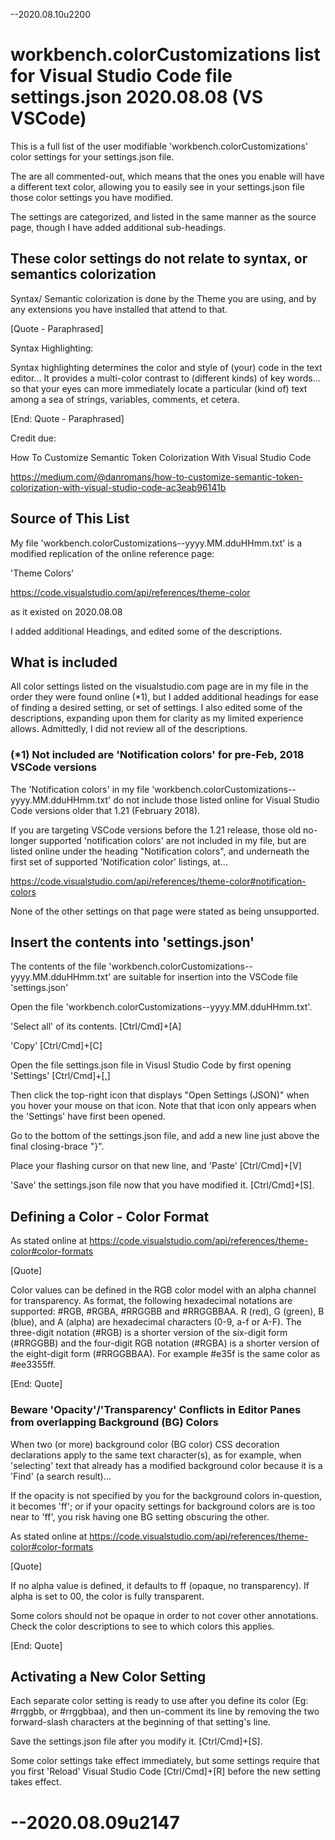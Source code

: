 --2020.08.10u2200

# workbench.colorCustomizations list for Visual Studio Code file settings.json 2020.08.08 (VS VSCode)

This is a full list of the user modifiable 'workbench.colorCustomizations' color settings for your settings.json file.

The are all commented-out, which means that the ones you enable will have a different text color, allowing you to easily see in your settings.json file those color settings you have modified.

The settings are categorized, and listed in the same manner as the source page, though I have added additional sub-headings.

## These color settings do not relate to syntax, or semantics colorization 

Syntax/ Semantic colorization is done by the Theme you are using, and by any extensions you have installed that attend to that.

[Quote - Paraphrased]

Syntax Highlighting:

Syntax highlighting determines the color and style of (your) code in the text editor... It provides a multi-color contrast to (different kinds) of key words... so that your eyes can more immediately locate a particular (kind of) text among a sea of strings, variables, comments, et cetera.

[End: Quote - Paraphrased]

Credit due:

How To Customize Semantic Token Colorization With Visual Studio Code

https://medium.com/@danromans/how-to-customize-semantic-token-colorization-with-visual-studio-code-ac3eab96141b

## Source of This List

My file 
'workbench.colorCustomizations--yyyy.MM.dduHHmm.txt'
is a modified replication of the online reference page:

'Theme Colors'

https://code.visualstudio.com/api/references/theme-color

as it existed on 2020.08.08

I added additional Headings, and edited some of the descriptions.

## What is included

All color settings listed on the visualstudio.com page are in my file in the order they were found online (*1), but I added additional headings for ease of finding a desired setting, or set of settings. I also edited some of the descriptions, expanding upon them for clarity as my limited experience allows. Admittedly, I did not review all of the descriptions.

### (*1) Not included are 'Notification colors' for pre-Feb, 2018 VSCode versions

The 'Notification colors' in my file 'workbench.colorCustomizations--yyyy.MM.dduHHmm.txt' do not include those listed online for Visual Studio Code versions older that 1.21 (February 2018). 

If you are targeting VSCode versions before the 1.21 release, those old no-longer supported 'notification colors' are not included in my file, but are listed online under the heading "Notification colors", and underneath the first set of supported 'Notification color' listings, at...

https://code.visualstudio.com/api/references/theme-color#notification-colors

None of the other settings on that page were stated as being unsupported.

## Insert the contents into 'settings.json' 

The contents of the file 'workbench.colorCustomizations--yyyy.MM.dduHHmm.txt' are suitable for insertion into the VSCode file 'settings.json' 

Open the file 'workbench.colorCustomizations--yyyy.MM.dduHHmm.txt'.

'Select all' of its contents. [Ctrl/Cmd]+[A]

'Copy' [Ctrl/Cmd]+[C]

Open the file settings.json file in Visusl Studio Code by first opening 'Settings' [Ctrl/Cmd]+[,]

Then click the top-right icon that displays "Open Settings (JSON)" when you hover your mouse on that icon. Note that that icon only appears when the 'Settings' have first been opened.

Go to the bottom of the settings.json file, and add a new line just above the final closing-brace "}".

Place your flashing cursor on that new line, and 'Paste' [Ctrl/Cmd]+[V]

'Save' the settings.json file now that you have modified it. [Ctrl/Cmd]+[S].

## Defining a Color - Color Format

As stated online at 
https://code.visualstudio.com/api/references/theme-color#color-formats

[Quote]

Color values can be defined in the RGB color model with an alpha channel for transparency. As format, the following hexadecimal notations are supported: #RGB, #RGBA, #RRGGBB and #RRGGBBAA. R (red), G (green), B (blue), and A (alpha) are hexadecimal characters (0-9, a-f or A-F). The three-digit notation (#RGB) is a shorter version of the six-digit form (#RRGGBB) and the four-digit RGB notation (#RGBA) is a shorter version of the eight-digit form (#RRGGBBAA). For example #e35f is the same color as #ee3355ff.

[End: Quote]

### Beware 'Opacity'/'Transparency' Conflicts in Editor Panes from overlapping Background (BG) Colors

When two (or more) background color (BG color) CSS decoration declarations apply to the same text character(s), as for example, when 'selecting' text that already has a modified background color because it is a 'Find' (a search result)...

If the opacity is not specified by you for the background colors in-question, it becomes 'ff'; or if your opacity settings for background colors are is too near to 'ff', you risk having one BG setting obscuring the other.

As stated online at 
https://code.visualstudio.com/api/references/theme-color#color-formats

[Quote]

If no alpha value is defined, it defaults to ff (opaque, no transparency). If alpha is set to 00, the color is fully transparent.

Some colors should not be opaque in order to not cover other annotations. Check the color descriptions to see to which colors this applies.

[End: Quote]

## Activating a New Color Setting

Each separate color setting is ready to use after you define its color (Eg: #rrggbb, or #rrggbbaa), and then un-comment its line by removing the two forward-slash characters at the beginning of that setting's line.

Save the settings.json file after you modify it. [Ctrl/Cmd]+[S].

Some color settings take effect immediately, but some settings require that you first 'Reload' Visual Studio Code [Ctrl/Cmd]+[R] before the new setting takes effect.

# --2020.08.09u2147
